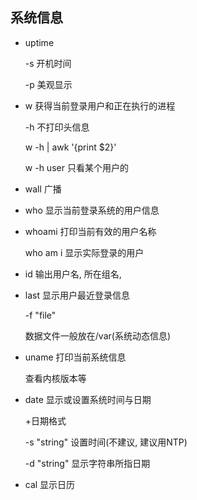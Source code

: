 ## 系统信息

- uptime

  -s 开机时间

  -p 美观显示

- w 获得当前登录用户和正在执行的进程

  -h 不打印头信息

  w -h | awk \'{print $2}\'

  w -h user 只看某个用户的

- wall 广播

- who 显示当前登录系统的用户信息

- whoami 打印当前有效的用户名称

  who am i 显示实际登录的用户

- id 输出用户名, 所在组名,

- last 显示用户最近登录信息

  -f  "file" 

  数据文件一般放在/var(系统动态信息)

- uname 打印当前系统信息

  查看内核版本等

- date 显示或设置系统时间与日期

  +日期格式

  -s "string" 设置时间(不建议, 建议用NTP)

  -d "string" 显示字符串所指日期

- cal 显示日历
